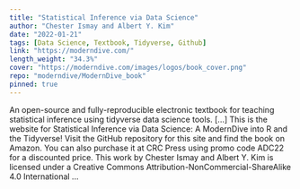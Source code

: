 ```yaml
---
title: "Statistical Inference via Data Science"
author: "Chester Ismay and Albert Y. Kim"
date: "2022-01-21"
tags: [Data Science, Textbook, Tidyverse, Github]
link: "https://moderndive.com/"
length_weight: "34.3%"
cover: "https://moderndive.com/images/logos/book_cover.png"
repo: "moderndive/ModernDive_book"
pinned: true
---
```


An open-source and fully-reproducible electronic textbook for teaching statistical inference using tidyverse data science tools. [...] This is the website for Statistical Inference via Data Science: A ModernDive into R and the Tidyverse! Visit the GitHub repository for this site and find the book on Amazon. You can also purchase it at CRC Press using promo code ADC22 for a discounted price. This work by Chester Ismay and Albert Y. Kim is licensed under a Creative Commons Attribution-NonCommercial-ShareAlike 4.0 International ...
